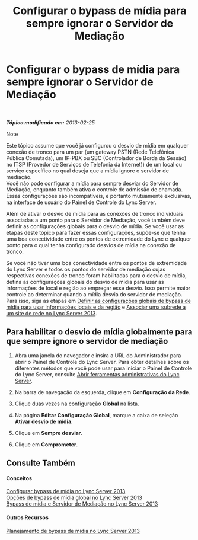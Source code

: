 ﻿---
title: Configurar o bypass de mídia para sempre ignorar o Servidor de Mediação
TOCTitle: Configurar o bypass de mídia para sempre ignorar o Servidor de Mediação
ms:assetid: 370c4f54-e520-4d77-96a3-84c5e84a9996
ms:mtpsurl: https://technet.microsoft.com/pt-br/library/Gg425846(v=OCS.15)
ms:contentKeyID: 49306370
ms.date: 05/19/2016
mtps_version: v=OCS.15
ms.translationtype: HT
---

# Configurar o bypass de mídia para sempre ignorar o Servidor de Mediação

 

_**Tópico modificado em:** 2013-02-25_

> [!note]  
> Este tópico assume que você já configurou o desvio de mídia em qualquer conexão de tronco para um par (um gateway PSTN (Rede Telefônica Pública Comutada), um IP-PBX ou SBC (Controlador de Borda da Sessão) no ITSP (Provedor de Serviços de Telefonia da Internet)) de um local ou serviço específico no qual deseja que a mídia ignore o servidor de mediação.<br />Você não pode configurar a mídia para sempre desviar do Servidor de Mediação, enquanto também ativa o controle de admissão de chamada. Essas configurações são incompatíveis, e portanto mutuamente exclusivas, na interface de usuário do Painel de Controle do Lync Server.

Além de ativar o desvio de mídia para as conexões de tronco individuais associadas a um ponto para o Servidor de Mediação, você também deve definir as configurações globais para o desvio de mídia. Se você usar as etapas deste tópico para fazer essas configurações, supõe-se que tenha uma boa conectividade entre os pontos de extremidade do Lync e qualquer ponto para o qual tenha configurado desvios de mídia na conexão de tronco.

Se você não tiver uma boa conectividade entre os pontos de extremidade do Lync Server e todos os pontos do servidor de mediação cujas respectivas conexões de tronco foram habilitadas para o desvio de mídia, defina as configurações globais do desvio de mídia para usar as informações de local e região ao empregar esse desvio. Isso permite maior controle ao determinar quando a mídia desvia do servidor de mediação. Para isso, siga as etapas em [Definir as configurações globais de bypass de mídia para usar informações locais e da região](lync-server-2013-configure-media-bypass-global-settings-to-use-site-and-region-information.md) e [Associar uma subrede a um site de rede no Lync Server 2013](lync-server-2013-associate-a-subnet-with-a-network-site.md).

## Para habilitar o desvio de mídia globalmente para que sempre ignore o servidor de mediação

1.  Abra uma janela do navegador e insira a URL do Administrador para abrir o Painel de Controle do Lync Server. Para obter detalhes sobre os diferentes métodos que você pode usar para iniciar o Painel de Controle do Lync Server, consulte [Abrir ferramentas administrativas do Lync Server](lync-server-2013-open-lync-server-administrative-tools.md).

2.  Na barra de navegação da esquerda, clique em **Configuração da Rede**.

3.  Clique duas vezes na configuração **Global** na lista.

4.  Na página **Editar Configuração Global**, marque a caixa de seleção **Ativar desvio de mídia**.

5.  Clique em **Sempre desviar**.

6.  Clique em **Comprometer**.

## Consulte Também

#### Conceitos

[Configurar bypass de mídia no Lync Server 2013](lync-server-2013-configure-media-bypass.md)  
[Opções de bypass de mídia global no Lync Server 2013](lync-server-2013-global-media-bypass-options.md)  
[Bypass de mídia e Servidor de Mediação no Lync Server 2013](lync-server-2013-media-bypass-and-mediation-server.md)  

#### Outros Recursos

[Planejamento de bypass de mídia no Lync Server 2013](lync-server-2013-planning-for-media-bypass.md)

